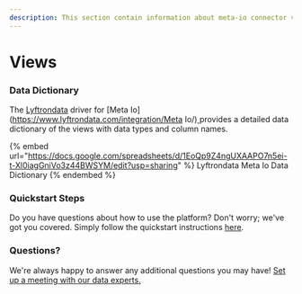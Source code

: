```yaml
---
description: This section contain information about meta-io connector views information
---
```


# Views

### Data Dictionary

The [Lyftrondata](https://www.lyftrondata.com/) driver for [Meta Io](https://www.lyftrondata.com/integration/Meta Io/)[ ](https://www.lyftrondata.com/integration/meta-io/)provides a detailed data dictionary of the views with data types and column names.

{% embed url="https://docs.google.com/spreadsheets/d/1EoQp9Z4ngUXAAPO7n5ei-t-Xl0iagGniVo3z44BWSYM/edit?usp=sharing" %}
Lyftrondata Meta Io Data Dictionary
{% endembed %}

### Quickstart Steps

Do you have questions about how to use the platform? Don't worry; we've got you covered. Simply follow the quickstart instructions [here](../../../../quickstart-steps.md).

### Questions? <a href="#questions" id="questions"></a>

We're always happy to answer any additional questions you may have! [Set up a meeting with our data experts.](https://www.lyftrondata.com/book-a-meeting/)


